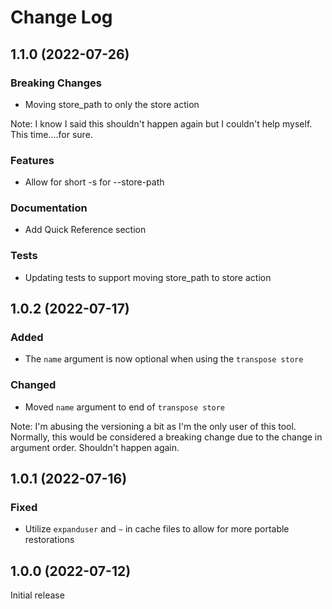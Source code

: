 # Change Log

## 1.1.0 (2022-07-26)

### Breaking Changes
* Moving store_path to only the store action

Note: I know I said this shouldn't happen again but I couldn't help myself. This time....for sure.

### Features
* Allow for short -s for --store-path

### Documentation
* Add Quick Reference section

### Tests
* Updating tests to support moving store_path to store action


## 1.0.2 (2022-07-17)

### Added
* The `name` argument is now optional when using the `transpose store`

### Changed
* Moved `name` argument to end of `transpose store`

Note: I'm abusing the versioning a bit as I'm the only user of this tool. Normally, this would be considered a breaking change due to the change in argument order. Shouldn't happen again.


## 1.0.1 (2022-07-16)

### Fixed

* Utilize `expanduser` and `~` in cache files to allow for more portable restorations


## 1.0.0 (2022-07-12)

Initial release

